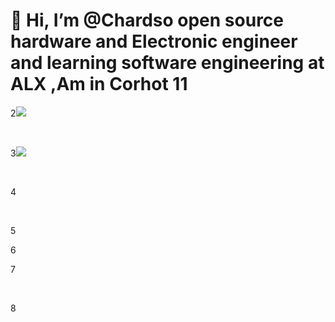  # 👋 Hi, I’m @Chardso open source hardware and Electronic engineer and learning software engineering at ALX ,Am in Corhot 11

2![](/Images/a4f825a9-3f06-4dad-8e7a-24061ef427f5.png)

​

3![](/Images/1d08c47d-cd87-480d-b521-4fc5bedb2a48.png)

​

4

​

5



6



7

​

8

​
